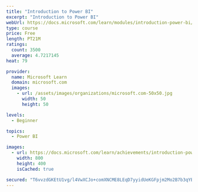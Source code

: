 ```yaml
---
title: "Introduction to Power BI"
excerpt: "Introduction to Power BI"
webUrl: https://docs.microsoft.com/learn/modules/introduction-power-bi/
type: course
price: Free
length: PT21M
ratings:
  count: 3500
  average: 4.7217145
heat: 79

provider:
  name: Microsoft Learn
  domain: microsoft.com
  images:
    - url: /assets/images/organizations/microsoft.com-50x50.jpg
      width: 50
      height: 50

levels:
  - Beginner

topics:
  - Power BI

images:
  - url: https://docs.microsoft.com/learn/achievements/introduction-power-bi-social.png
    width: 800
    height: 400
    isCached: true

secured: "T6vvzdGKEtU1vg/l4VwXCJo+comXNCME8LEqD7yyidUeKGFpjm2Mo2B7b3qYBGRSpuSFc6hGyXlSP8UtzomqMcd4BcErkmp4tLdfwb797hMhZUVh26As6kDDLLC2WGMcWLp8I8zk0NlU2LGQMLfz/Io5ryV6TQP7JmQvoJsqhKHaXjcJBf4CASGwwx9W3sVAT0Y7poyUIeDSx9qgfG3GQMqpfay5+v7QrLCFbkZMLRvoavgGc0eiGscG3aIqAhRGJ79zzcFYU4SV0mXTrR57HDzYc6M1oFFlxOp1LuhmVbGo1ytHBA8jmA2FDdPWqcMQI/E4DPoh1dI2RDjnZzU8V+YcV8MvTDuzoPawT0fgmL8d1s74CnT3aG3Cz6WsqXz4Fe3sYik1bT+mcn/zxWJ+a7xsR05sBSlWbtUVL17dGdQ=;2V40SCfm2akHhEW0z5iIAA=="
---
```


